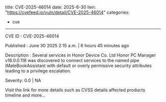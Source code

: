  
title: CVE-2025-46014
date: 2025-6-30
lien: "https://cvefeed.io/vuln/detail/CVE-2025-46014"
categories:
  - cve
---

CVE ID : CVE-2025-46014

Published :  June 30
2025
2:15 a.m. | 6 hours
45 minutes ago

Description : Several services in Honor Device Co.
Ltd Honor PC Manager v16.0.0.118 was discovered to connect services to the named pipe iMateBookAssistant with default or overly permissive security attributes
leading to a privilege escalation.

Severity: 0.0 | NA

Visit the link for more details
such as CVSS details
affected products
timeline
and more...
